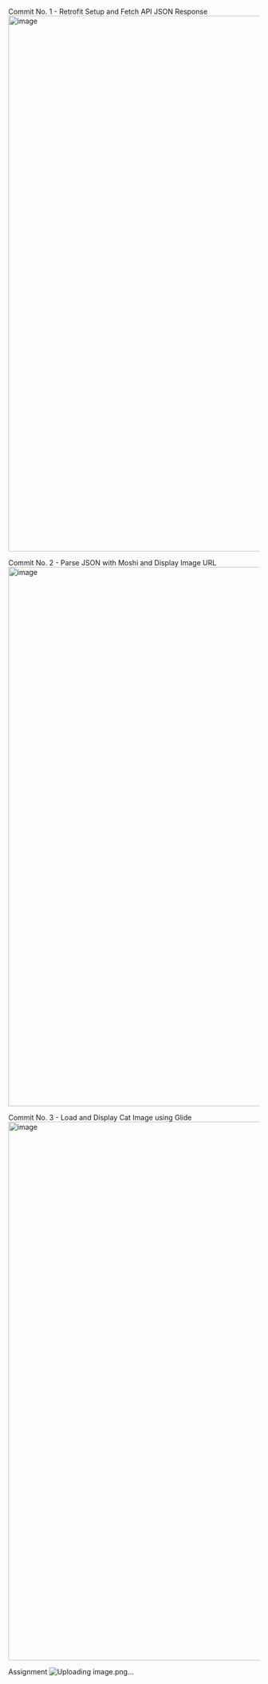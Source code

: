 Commit No. 1 - Retrofit Setup and Fetch API JSON Response
<img width="1914" height="1072" alt="image" src="https://github.com/user-attachments/assets/c0bbc948-cdae-41ad-9f59-1d60d12b2d08" />

Commit No. 2 - Parse JSON with Moshi and Display Image URL
<img width="1919" height="1079" alt="image" src="https://github.com/user-attachments/assets/94853075-55a2-41bc-8adc-75c55ee9c713" />

Commit No. 3 - Load and Display Cat Image using Glide
<img width="1919" height="1078" alt="image" src="https://github.com/user-attachments/assets/b6859f8c-08e1-4d70-b6c4-1a2f1be4c3e7" />

Assignment
![Uploading image.png…]()
